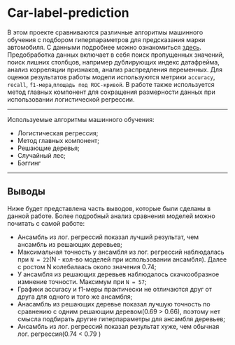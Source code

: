 # Car-label-prediction
В этом проекте сравниваются различные алгоритмы машинного обучения с подбором гиперпараметров для предсказания марки автомобиля. С данными подробнее можно ознакомиться [здесь](https://archive.ics.uci.edu/dataset/149/statlog+vehicle+silhouettes). Предобработка данных включает в себя поиск пропущенных значений, поиск лишних столбцов, например дублирующих индекс датафрейма, анализ корреляции признаков, анализ распредления переменных. Для оценки результатов работы модели используются метрики `accuracy`, `recall`, `f1-мера`,`площадь под ROC-кривой`. В работе также используется метод главных компонент для сокращения размерности данных при использовании логистической регрессии. 
***
Используемые алгоритмы машинного обучения:
* Логистическая регрессия;
* Метод главных компонент;
* Решающие деревья;
* Случайный лес;
* Бэггинг
***

## Выводы
Ниже будет представлена часть выводов, которые были сделаны в данной работе. Более подробный анализ сравнения моделей можно почитать с самой работе:
* Ансамбль из лог. регрессий показал лучший результат, чем ансамбль из решающих деревьев;
* Максимальная точность у ансамбля из лог. регрессий наблюдалась при `N = 22`(N - кол-во моделей при использовании ансамбля). Далее с ростом N колебалаась около значения 0.74;
* У ансамбля из решающих деревьев наблюдалось скачкообразное измнение точности. Максимум при `N = 57`;
* Графики accuracy и f1-меры практически не отличаются друг от друга для одного и того же ансамбля;
* Анасамбль из решающих деревье показал лучшую точность по сравнению с одним решающим деревом(0.69 > 0.66), поэтому нет смысла подбирать другие гиперпараметры для ансамбля деревьев;
* Ансамбль из лог. регрессий показал результат хуже, чем обычная лог. регрессия(0.74 < 0.79 )
